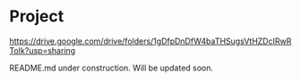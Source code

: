 # Project
https://drive.google.com/drive/folders/1gDfpDnDfW4baTHSugsVtHZDcIRwRToIk?usp=sharing

README.md under construction. Will be updated soon.
